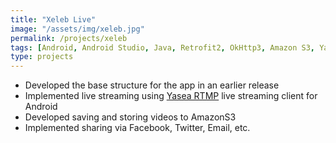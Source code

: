 ```yaml
---
title: "Xeleb Live"
image: "/assets/img/xeleb.jpg"
permalink: /projects/xeleb
tags: [Android, Android Studio, Java, Retrofit2, OkHttp3, Amazon S3, Yasea]
type: projects
---
```


- Developed the base structure for the app in an earlier release
- Implemented live streaming using [Yasea RTMP](https://github.com/begeekmyfriend/yasea) live streaming client for Android 
- Developed saving and storing videos to AmazonS3
- Implemented sharing via Facebook, Twitter, Email, etc.
